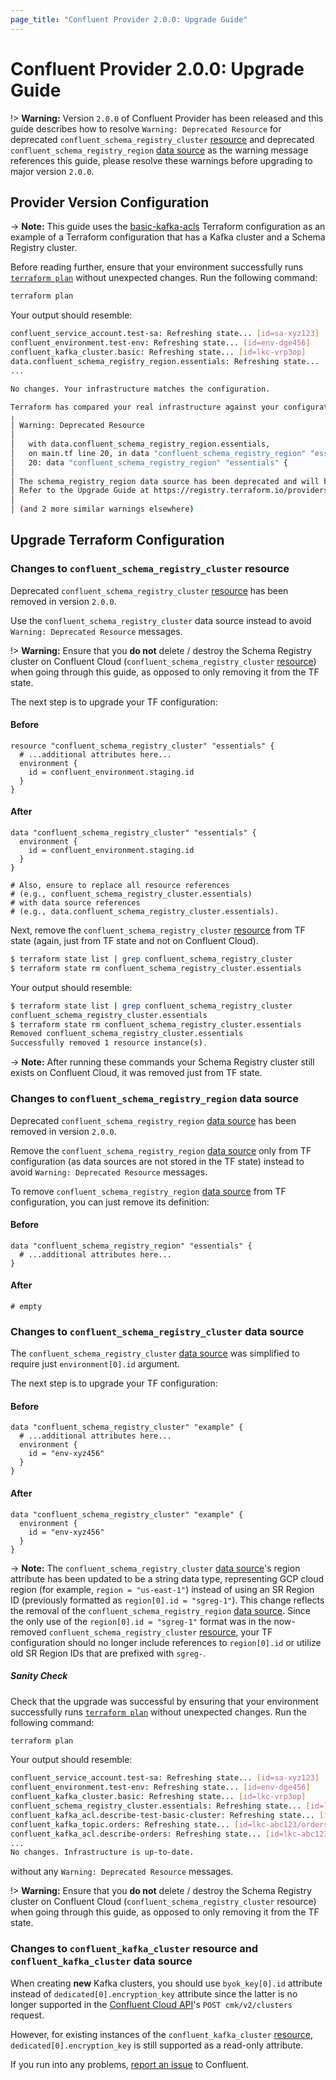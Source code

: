 ```yaml
---
page_title: "Confluent Provider 2.0.0: Upgrade Guide"
---
```

# Confluent Provider 2.0.0: Upgrade Guide

!> **Warning:** Version `2.0.0` of Confluent Provider has been released and this guide describes how to resolve `Warning: Deprecated Resource` for deprecated `confluent_schema_registry_cluster` [resource](https://registry.terraform.io/providers/confluentinc/confluent/1.83.0/docs/resources/confluent_schema_registry_cluster)  and
deprecated `confluent_schema_registry_region` [data source](https://registry.terraform.io/providers/confluentinc/confluent/1.83.0/docs/data-sources/confluent_schema_registry_region) as the warning message references this guide, please resolve these warnings before upgrading to major version `2.0.0`.

## Provider Version Configuration

-> **Note:** This guide uses the [basic-kafka-acls](https://github.com/confluentinc/terraform-provider-confluent/tree/v1.83.0/examples/configurations/basic-kafka-acls) Terraform configuration as an example of a Terraform configuration that has a Kafka cluster and a Schema Registry cluster.

Before reading further, ensure that your environment
successfully runs [`terraform plan`](https://www.terraform.io/docs/commands/plan.html)
without unexpected changes. Run the following command:
```bash
terraform plan
```
Your output should resemble:
```bash
confluent_service_account.test-sa: Refreshing state... [id=sa-xyz123]
confluent_environment.test-env: Refreshing state... [id=env-dge456]
confluent_kafka_cluster.basic: Refreshing state... [id=lkc-vrp3op]
data.confluent_schema_registry_region.essentials: Refreshing state... [id=sgreg-4]
...

No changes. Your infrastructure matches the configuration.

Terraform has compared your real infrastructure against your configuration and found no differences, so no changes are needed.
╷
│ Warning: Deprecated Resource
│ 
│   with data.confluent_schema_registry_region.essentials,
│   on main.tf line 20, in data "confluent_schema_registry_region" "essentials":
│   20: data "confluent_schema_registry_region" "essentials" {
│ 
│ The schema_registry_region data source has been deprecated and will be removed in the next major release (2.0.0). 
│ Refer to the Upgrade Guide at https://registry.terraform.io/providers/confluentinc/confluent/latest/docs/guides/version-2-upgrade for more details.
│ 
│ (and 2 more similar warnings elsewhere)
```

## Upgrade Terraform Configuration

### Changes to `confluent_schema_registry_cluster` resource

Deprecated `confluent_schema_registry_cluster`
[resource](https://registry.terraform.io/providers/confluentinc/confluent/1.83.0/docs/resources/confluent_schema_registry_cluster) has been removed in version `2.0.0`.

Use the `confluent_schema_registry_cluster` data source instead to avoid `Warning: Deprecated Resource` messages.

!> **Warning:** Ensure that you **do not** delete / destroy the Schema Registry cluster on Confluent Cloud (`confluent_schema_registry_cluster` [resource](https://registry.terraform.io/providers/confluentinc/confluent/1.83.0/docs/resources/confluent_schema_registry_cluster)) when going through this guide, as opposed to only removing it from the TF state.

The next step is to upgrade your TF configuration:

#### Before
```
resource "confluent_schema_registry_cluster" "essentials" {
  # ...additional attributes here...
  environment {
    id = confluent_environment.staging.id
  }
}
```

#### After
```
data "confluent_schema_registry_cluster" "essentials" {
  environment {
    id = confluent_environment.staging.id
  }
}

# Also, ensure to replace all resource references 
# (e.g., confluent_schema_registry_cluster.essentials)
# with data source references 
# (e.g., data.confluent_schema_registry_cluster.essentials).
```

Next, remove the `confluent_schema_registry_cluster` [resource](https://registry.terraform.io/providers/confluentinc/confluent/1.83.0/docs/resources/confluent_schema_registry_cluster) from TF state (again, just from TF state and not on Confluent Cloud).

```bash
$ terraform state list | grep confluent_schema_registry_cluster 
$ terraform state rm confluent_schema_registry_cluster.essentials
```

Your output should resemble:
```bash
$ terraform state list | grep confluent_schema_registry_cluster 
confluent_schema_registry_cluster.essentials
$ terraform state rm confluent_schema_registry_cluster.essentials
Removed confluent_schema_registry_cluster.essentials
Successfully removed 1 resource instance(s).
```

-> **Note:** After running these commands your Schema Registry cluster still exists on Confluent Cloud, it was removed just from TF state.

### Changes to `confluent_schema_registry_region` data source

Deprecated `confluent_schema_registry_region`
[data source](https://registry.terraform.io/providers/confluentinc/confluent/1.83.0/docs/data-sources/confluent_schema_registry_region) has been removed in version `2.0.0`.

Remove the `confluent_schema_registry_region`
[data source](https://registry.terraform.io/providers/confluentinc/confluent/1.83.0/docs/data-sources/confluent_schema_registry_region) only from TF configuration (as data sources are not stored in the TF state) instead
to avoid `Warning: Deprecated Resource` messages.

To remove `confluent_schema_registry_region`
[data source](https://registry.terraform.io/providers/confluentinc/confluent/1.83.0/docs/data-sources/confluent_schema_registry_region) from TF configuration, you can just remove its definition:

#### Before
```
data "confluent_schema_registry_region" "essentials" {
  # ...additional attributes here...
}
```

#### After
```
# empty
```

### Changes to `confluent_schema_registry_cluster` data source

The `confluent_schema_registry_cluster` [data source](https://registry.terraform.io/providers/confluentinc/confluent/1.83.0/docs/data-sources/confluent_schema_registry_cluster)
was simplified to require just `environment[0].id` argument.

The next step is to upgrade your TF configuration:

#### Before
```
data "confluent_schema_registry_cluster" "example" {
  # ...additional attributes here...
  environment {
    id = "env-xyz456"
  }
}
```

#### After
```
data "confluent_schema_registry_cluster" "example" {
  environment {
    id = "env-xyz456"
  }
}
```

-> **Note:** The `confluent_schema_registry_cluster` [data source](https://registry.terraform.io/providers/confluentinc/confluent/1.83.0/docs/data-sources/confluent_schema_registry_cluster)'s
region attribute has been updated to be a string data type, representing GCP cloud region (for example, `region = "us-east-1"`) instead of
using an SR Region ID (previously formatted as `region[0].id = "sgreg-1"`).
This change reflects the removal of the `confluent_schema_registry_region`
[data source](https://registry.terraform.io/providers/confluentinc/confluent/1.83.0/docs/data-sources/confluent_schema_registry_region).
Since the only use of the `region[0].id = "sgreg-1"` format was in the now-removed `confluent_schema_registry_cluster`
[resource](https://registry.terraform.io/providers/confluentinc/confluent/1.83.0/docs/resources/confluent_schema_registry_cluster), your TF configuration should no longer include references to `region[0].id` or utilize old SR Region IDs that are prefixed with `sgreg-`.

##### Sanity Check

Check that the upgrade was successful by ensuring that your environment
successfully runs [`terraform plan`](https://www.terraform.io/docs/commands/plan.html)
without unexpected changes. Run the following command:
```bash
terraform plan
```
Your output should resemble:
```bash
confluent_service_account.test-sa: Refreshing state... [id=sa-xyz123]
confluent_environment.test-env: Refreshing state... [id=env-dge456]
confluent_kafka_cluster.basic: Refreshing state... [id=lkc-vrp3op]
confluent_schema_registry_cluster.essentials: Refreshing state... [id=lsrc-abc123]
confluent_kafka_acl.describe-test-basic-cluster: Refreshing state... [id=lkc-abc123/CLUSTER#kafka-cluster#LITERAL#User:sa-xyz123#*#DESCRIBE#ALLOW]
confluent_kafka_topic.orders: Refreshing state... [id=lkc-abc123/orders]
confluent_kafka_acl.describe-orders: Refreshing state... [id=lkc-abc123/TOPIC#orders#LITERAL#User:sa-xyz123#*#DESCRIBE#ALLOW]
...
No changes. Infrastructure is up-to-date.
```

without any `Warning: Deprecated Resource` messages.

!> **Warning:** Ensure that you **do not** delete / destroy the Schema Registry cluster on Confluent Cloud (`confluent_schema_registry_cluster` resource) when going through this guide, as opposed to only removing it from the TF state.

### Changes to `confluent_kafka_cluster` resource and `confluent_kafka_cluster` data source

When creating **new** Kafka clusters, you should use `byok_key[0].id` attribute instead of `dedicated[0].encryption_key` attribute 
since the latter is no longer supported in the [Confluent Cloud API](https://docs.confluent.io/cloud/current/api.html#tag/Clusters-(cmkv2))'s `POST cmk/v2/clusters` request.

However, for existing instances of the `confluent_kafka_cluster` [resource](https://registry.terraform.io/providers/confluentinc/confluent/1.83.0/docs/resources/confluent_kafka_cluster), `dedicated[0].encryption_key` is still supported as a read-only attribute.

If you run into any problems, [report an issue](https://github.com/confluentinc/terraform-provider-confluent/issues) to Confluent.
